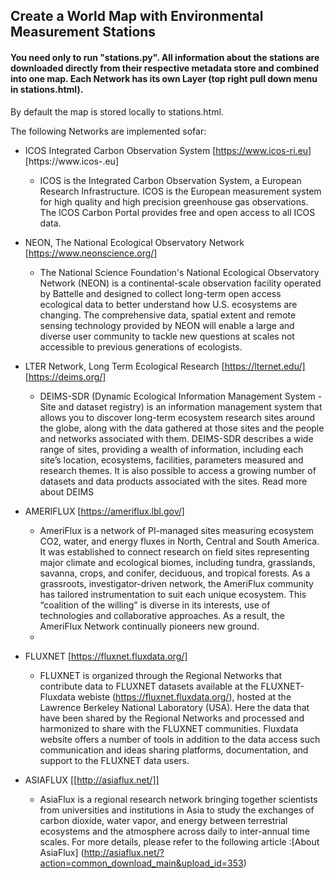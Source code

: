 ## Create a World Map with Environmental Measurement Stations

#### You need only to run "stations.py". All information about the stations are downloaded directly from their respective metadata store and combined into one map. Each Network has its own Layer (top right pull down menu in stations.html).
By default the map is stored locally to stations.html.


The following Networks are implemented sofar:

- ICOS  Integrated Carbon Observation System [https://www.icos-ri.eu] [https://www.icos-.eu]
	- ICOS is the Integrated Carbon Observation System, a European Research Infrastructure. ICOS is the European measurement system for high quality and high precision greenhouse gas observations. The ICOS Carbon Portal provides free and open access to all ICOS data. 

- NEON, The National Ecological Observatory Network [https://www.neonscience.org/]
	- The National Science Foundation's National Ecological Observatory Network (NEON) is a continental-scale observation facility operated by Battelle and designed to collect long-term open access ecological data to better understand how U.S. ecosystems are changing. The comprehensive data, spatial extent and remote sensing technology provided by NEON will enable a large and diverse user community to tackle new questions at scales not accessible to previous generations of ecologists.
	
- LTER Network, Long Term Ecological Research [https://lternet.edu/] [https://deims.org/]
	- DEIMS-SDR (Dynamic Ecological Information Management System - Site and dataset registry) is an information management system that allows you to discover long-term ecosystem research sites around the globe, along with the data gathered at those sites and the people and networks associated with them. DEIMS-SDR describes a wide range of sites, providing a wealth of information, including each site’s location, ecosystems, facilities, parameters measured and research themes. It is also possible to access a growing number of datasets and data products associated with the sites. Read more about DEIMS

- AMERIFLUX [https://ameriflux.lbl.gov/]
	- AmeriFlux is a network of PI-managed sites measuring ecosystem CO2, water, and energy fluxes in North, Central and South America. It was established to connect research on field sites representing major climate and ecological biomes, including tundra, grasslands, savanna, crops, and conifer, deciduous, and tropical forests. As a grassroots, investigator-driven network, the AmeriFlux community has tailored instrumentation to suit each unique ecosystem. This “coalition of the willing” is diverse in its interests, use of technologies and collaborative approaches. As a result, the AmeriFlux Network continually pioneers new ground.
	- 
	
- FLUXNET [https://fluxnet.fluxdata.org/]
	- FLUXNET is organized through the Regional Networks that contribute data to FLUXNET datasets available at the FLUXNET-Fluxdata webiste (https://fluxnet.fluxdata.org/), hosted at the Lawrence Berkeley National Laboratory (USA).  Here the data that have been shared by the Regional Networks and processed and harmonized to share with the FLUXNET communities.  Fluxdata website offers a number of tools in addition to the data access such communication and ideas sharing platforms, documentation, and support to the FLUXNET data users.
	
- ASIAFLUX [[http://asiaflux.net/]]
	- AsiaFlux is a regional research network bringing together scientists from universities and institutions in Asia to study the exchanges of carbon dioxide, water vapor, and energy between terrestrial ecosystems and the atmosphere across daily to inter-annual time scales. For more details, please refer to the following article :[About AsiaFlux] (http://asiaflux.net/?action=common_download_main&upload_id=353)
